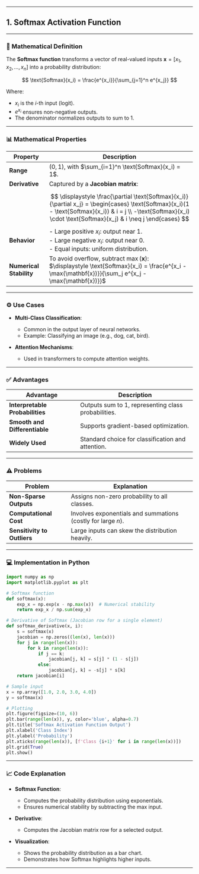 
---

## 1. Softmax Activation Function

---

### 📐 Mathematical Definition

The **Softmax function** transforms a vector of real-valued inputs $\mathbf{x} = [x_1, x_2, \dots, x_n]$ into a probability distribution:

$$
\text{Softmax}(x_i) = \frac{e^{x_i}}{\sum_{j=1}^n e^{x_j}}
$$

Where:

* $x_i$ is the $i$-th input (logit).
* $e^{x_i}$ ensures non-negative outputs.
* The denominator normalizes outputs to sum to 1.

---

### 📊 Mathematical Properties

| Property                | Description                                                                                                                                                                                                     |
| ----------------------- | --------------------------------------------------------------------------------------------------------------------------------------------------------------------------------------------------------------- |
| **Range**               | $(0, 1)$, with $\sum_{i=1}^n \text{Softmax}(x_i) = 1$.                                                                                                                                                          |
| **Derivative**          | Captured by a **Jacobian matrix**:                                                                                                                                                                              |
|                         | $$ \displaystyle \frac{\partial \text{Softmax}(x_i)}{\partial x_j} = \begin{cases} \text{Softmax}(x_i)(1 - \text{Softmax}(x_i)) & i = j \\ -\text{Softmax}(x_i) \cdot \text{Softmax}(x_j) & i \neq j \end{cases} $$ |
| **Behavior**            | - Large positive $x_i$: output near 1.<br> - Large negative $x_i$: output near 0.<br> - Equal inputs: uniform distribution.                                                                                     |
| **Numerical Stability** | To avoid overflow, subtract $\max(\mathbf{x})$:<br>$\displaystyle \text{Softmax}(x_i) = \frac{e^{x_i - \max(\mathbf{x})}}{\sum_j e^{x_j - \max(\mathbf{x})}}$                                                   |

---

### ⚙️ Use Cases

* **Multi-Class Classification**:

  * Common in the output layer of neural networks.
  * Example: Classifying an image (e.g., dog, cat, bird).

* **Attention Mechanisms**:

  * Used in transformers to compute attention weights.

---

### ✅ Advantages

| Advantage                       | Description                                         |
| ------------------------------- | --------------------------------------------------- |
| **Interpretable Probabilities** | Outputs sum to 1, representing class probabilities. |
| **Smooth and Differentiable**   | Supports gradient-based optimization.               |
| **Widely Used**                 | Standard choice for classification and attention.   |

---

### ⚠️ Problems

| Problem                     | Explanation                                                  |
| --------------------------- | ------------------------------------------------------------ |
| **Non-Sparse Outputs**      | Assigns non-zero probability to all classes.                 |
| **Computational Cost**      | Involves exponentials and summations (costly for large $n$). |
| **Sensitivity to Outliers** | Large inputs can skew the distribution heavily.              |

---

### 💻 Implementation in Python

```python
import numpy as np
import matplotlib.pyplot as plt

# Softmax function
def softmax(x):
    exp_x = np.exp(x - np.max(x))  # Numerical stability
    return exp_x / np.sum(exp_x)

# Derivative of Softmax (Jacobian row for a single element)
def softmax_derivative(x, i):
    s = softmax(x)
    jacobian = np.zeros((len(x), len(x)))
    for j in range(len(x)):
        for k in range(len(x)):
            if j == k:
                jacobian[j, k] = s[j] * (1 - s[j])
            else:
                jacobian[j, k] = -s[j] * s[k]
    return jacobian[i]

# Sample input
x = np.array([1.0, 2.0, 3.0, 4.0])
y = softmax(x)

# Plotting
plt.figure(figsize=(10, 6))
plt.bar(range(len(x)), y, color='blue', alpha=0.7)
plt.title('Softmax Activation Function Output')
plt.xlabel('Class Index')
plt.ylabel('Probability')
plt.xticks(range(len(x)), [f'Class {i+1}' for i in range(len(x))])
plt.grid(True)
plt.show()
```

---

### 📈 Code Explanation

* **Softmax Function**:

  * Computes the probability distribution using exponentials.
  * Ensures numerical stability by subtracting the max input.

* **Derivative**:

  * Computes the Jacobian matrix row for a selected output.

* **Visualization**:

  * Shows the probability distribution as a bar chart.
  * Demonstrates how Softmax highlights higher inputs.

---

